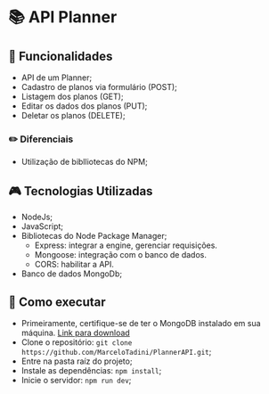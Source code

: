 # :books: API Planner


## :mag_right: Funcionalidades 
* API de um Planner;
* Cadastro de planos via formulário (POST);
* Listagem dos planos (GET);
* Editar os dados dos planos (PUT);
* Deletar os planos (DELETE);

### :pencil2: Diferenciais
* Utilização de biblliotecas do NPM;

##  :video_game: Tecnologias Utilizadas 
* NodeJs;
* JavaScript;
* Bibliotecas do Node Package Manager;
  - Express: integrar a engine, gerenciar requisições.
  - Mongoose: integração com o banco de dados.
  - CORS: habilitar a API.
* Banco de dados MongoDb;

## :rocket: Como executar 
* Primeiramente, certifique-se de ter o MongoDB instalado em sua máquina.
[Link para download](https://www.mongodb.com/docs/manual/administration/install-community/)
* Clone o repositório:
```` git clone https://github.com/MarceloTadini/PlannerAPI.git ````;
* Entre na pasta raíz do projeto;
* Instale as dependências: ```` npm install ````;
* Inicie o servidor: ```` npm run dev ````;

